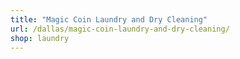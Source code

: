 ```yaml
---
title: "Magic Coin Laundry and Dry Cleaning"
url: /dallas/magic-coin-laundry-and-dry-cleaning/
shop: laundry
---
```

